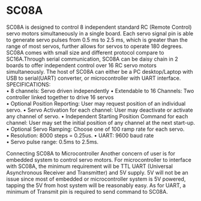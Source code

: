 # SC08A
 
                         
                                                        
SC08A is designed to control 8 independent standard RC (Remote Control) servo motors simultaneously in a single board. Each servo signal pin is able to generate servo pulses from 0.5 ms to 2.5 ms, which is greater than the range of most servos, further allows for servos to operate 180 degrees. SC08A comes with small size and different protocol compare to SC16A.Through serial communication, SC08A can be daisy chain in 2 boards to offer independent control over 16 RC servo motors simultaneously. The host of SC08A can either be a PC desktop/Laptop with USB to serial(UART) converter, or microcontroller with UART interface. 
 SPECIFICATIONS:  
• 8 channels: Servo driven independently 
 • Extendable to 16 Channels: Two controller linked together to drive 16 servos  
• Optional Position Reporting: User may request position of an individual servo. 
 • Servo Activation for each channel: User may deactivate or activate any channel of servo. 
 • Independent Starting Position Command for each channel: User may set the initial position of any channel at the next start-up. 
 • Optional Servo Ramping: Choose one of 100 ramp rate for each servo.  
• Resolution: 8000 steps = 0.25us. • UART: 9600 baud rate  
• Servo pulse range: 0.5ms to 2.5ms. 
 
 
Connecting SC08A to Microcontroller 
Another concern of user is for embedded system to control servo motors. For microcontroller 
to interface with SC08A, the minimum requirement will be TTL UART (Universal 
Asynchronous Receiver and Transmitter) and 5V supply. 5V will not be an issue since most 
of embedded or microcontroller system is 5V powered, tapping the 5V from host system will 
be reasonably easy. As for UART, a minimum of Transmit pin is required to send command 
to SC08A. 
 
 
 
 
 
 
 
 
